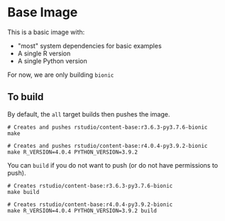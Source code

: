 # Base Image

This is a basic image with:

- "most" system dependencies for basic examples
- A single R version
- A single Python version

For now, we are only building `bionic`

## To build

By default, the `all` target builds then pushes the image.

```console
# Creates and pushes rstudio/content-base:r3.6.3-py3.7.6-bionic
make

# Creates and pushes rstudio/content-base:r4.0.4-py3.9.2-bionic
make R_VERSION=4.0.4 PYTHON_VERSION=3.9.2
```

You can `build` if you do not want to push (or do not have permissions to
push).

```console
# Creates rstudio/content-base:r3.6.3-py3.7.6-bionic
make build

# Creates rstudio/content-base:r4.0.4-py3.9.2-bionic
make R_VERSION=4.0.4 PYTHON_VERSION=3.9.2 build
```
